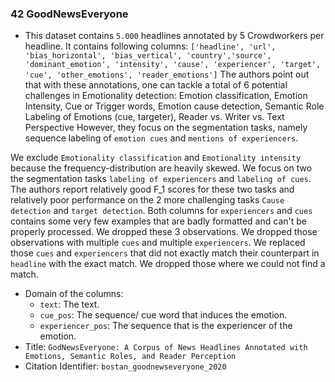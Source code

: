 ### 42 GoodNewsEveryone
- This dataset contains `5.000` headlines annotated by 5 Crowdworkers per headline.
It contains following columns: `['headline', 'url', 'bias_horizontal', 'bias_vertical', 'country','source', 'dominant_emotion', 'intensity', 'cause', 'experiencer', 'target', 'cue', 'other_emotions', 'reader_emotions']`
The authors point out that with these annotations, one can tackle a total of 6 potential challenges in Emotionality detection:
Emotion classification, Emotion Intensity, Cue or Trigger words, Emotion cause detection, Semantic Role Labeling of Emotions (cue, targeter), Reader vs. Writer vs. Text Perspective
However, they focus on the segmentation tasks, namely sequence labeling of `emotion cues` and `mentions of experiencers`.

We exclude `Emotionality classification` and `Emotionality intensity` because the frequency-distribution are heavily skewed.
We focus on two the segmentation tasks `labeling of experiencers` and `labeling of cues`.
The authors report relatively good F_1 scores for these two tasks and relatively poor performance on the 2 more challenging tasks `Cause detection` and `target detection`.
Both columns for `experiencers` and `cues` contains some very few examples that are badly formatted and can't be properly processed.
We dropped these 3 observations.
We dropped those observations with multiple `cues` and multiple `experiencers`.
We replaced those `cues` and `experiencers` that did not exactly match their counterpart in `headline` with the exact match.
We dropped those where we could not find a match.
- Domain of the columns:
  - `text`: The text.
  - `cue_pos`: The sequence/ cue word that induces the emotion.
  - `experiencer_pos`: The sequence that is the experiencer of the emotion.
- Title: `GodNewsEveryone: A Corpus of News Headlines Annotated with Emotions, Semantic Roles, and Reader Perception`
- Citation Identifier: `bostan_goodnewseveryone_2020`